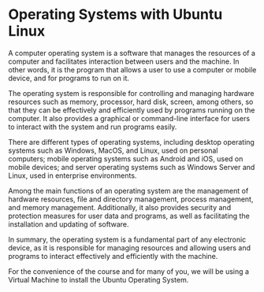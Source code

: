 # Operating Systems with Ubuntu Linux

A computer operating system is a software that manages the resources of a computer and facilitates interaction between users and the machine. In other words, it is the program that allows a user to use a computer or mobile device, and for programs to run on it.

The operating system is responsible for controlling and managing hardware resources such as memory, processor, hard disk, screen, among others, so that they can be effectively and efficiently used by programs running on the computer. It also provides a graphical or command-line interface for users to interact with the system and run programs easily.

There are different types of operating systems, including desktop operating systems such as Windows, MacOS, and Linux, used on personal computers; mobile operating systems such as Android and iOS, used on mobile devices; and server operating systems such as Windows Server and Linux, used in enterprise environments.

Among the main functions of an operating system are the management of hardware resources, file and directory management, process management, and memory management. Additionally, it also provides security and protection measures for user data and programs, as well as facilitating the installation and updating of software.

In summary, the operating system is a fundamental part of any electronic device, as it is responsible for managing resources and allowing users and programs to interact effectively and efficiently with the machine.

For the convenience of the course and for many of you, we will be using a Virtual Machine to install the Ubuntu Operating System.
